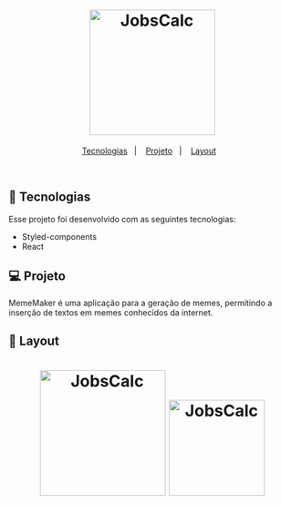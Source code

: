 <h1 align="center">
  <img alt="JobsCalc" title="JobsCalc" src="https://imgur.com/IqQV2tL.png" width="220px" />
</h1>

<p align="center">
  <a href="#-tecnologias">Tecnologias</a>&nbsp;&nbsp;&nbsp;|&nbsp;&nbsp;&nbsp;
  <a href="#-projeto">Projeto</a>&nbsp;&nbsp;&nbsp;|&nbsp;&nbsp;&nbsp;
  <a href="#-layout">Layout</a>&nbsp;&nbsp;&nbsp;
</p>

<br>


## 🚀 Tecnologias

Esse projeto foi desenvolvido com as seguintes tecnologias:

- Styled-components
- React


## 💻 Projeto

MemeMaker é uma aplicação para a geração de memes, permitindo a inserção de textos em memes conhecidos da internet.


## 🔖 Layout
<h1 align="center">
  <img alt="JobsCalc" title="JobsCalc" src="https://imgur.com/AZ6I9o5.png" width="220px" />
  <img alt="JobsCalc" title="JobsCalc" src="https://imgur.com/IxgTEx5.png" width="168px" />
</h1>


  



